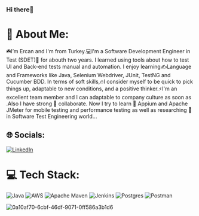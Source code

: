 ### Hi there👋 
   
	
# 💫 About Me:
☘️I’m Ercan and I'm from Turkey.💻I'm a Software Development Engineer in Test (SDET)🔭 for abouth two years. I learned using tools about how to test UI and Back-end tests manual and automation. I enjoy learning✍️Language and Frameworks like Java, Selenium Webdriver, JUnit, TestNG and Cucumber BDD. In terms of soft skills,🔥I consider myself to be quick to pick things up, adaptable to new conditions, and a positive thinker.⚡I'm an excellent team member and I can adaptable to company culture as soon as .Also I have strong 💪 collaborate. Now I try to learn 🌱 Appium and Apache JMeter for mobile testing and performance testing as well as researching 🤔 in Software Test Engineering world...

## 🌐 Socials:
[![LinkedIn](https://img.shields.io/badge/LinkedIn-%230077B5.svg?logo=linkedin&logoColor=white)](https://www.linkedin.com/in/ercanaltun)

# 💻 Tech Stack:
![Java](https://img.shields.io/badge/java-%23ED8B00.svg?style=for-the-badge&logo=java&logoColor=white) ![AWS](https://img.shields.io/badge/AWS-%23FF9900.svg?style=for-the-badge&logo=amazon-aws&logoColor=white) ![Apache Maven](https://img.shields.io/badge/Apache%20Maven-C71A36?style=for-the-badge&logo=Apache%20Maven&logoColor=white) ![Jenkins](https://img.shields.io/badge/jenkins-%232C5263.svg?style=for-the-badge&logo=jenkins&logoColor=white) ![Postgres](https://img.shields.io/badge/postgres-%23316192.svg?style=for-the-badge&logo=postgresql&logoColor=white) ![Postman](https://img.shields.io/badge/Postman-FF6C37?style=for-the-badge&logo=postman&logoColor=white)




![0a10af70-6cbf-46df-9071-0ff586a3b1d6](https://user-images.githubusercontent.com/110672975/236626794-2e4c6a28-cfd5-4ebc-be87-6caeee1938fb.gif)



<!-- Proudly created with GPRM ( https://gprm.itsvg.in ) -->	




	
	

